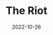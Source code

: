 ---
title: The Riot
fulltitle: The Riot

date: 2022-10-26

tags: 
- 2022
- post
characters:
- tzipora
- baron
categories:
- story
- characters
keywords:
- 2022

url: /stories/watch/

toc: false

rgb: 179, 109, 62

image: /images/watch.jpg
reddit: https://www.reddit.com/r/vekllei/comments/yedl4n/the_riot/
print: https://www.inprnt.com/gallery/melonkony/the-riot/
video:
caption: All the street was out on the stair, listening to the distant roar of people and baton rounds and sirens, trying to figure if they were moving closer.
---